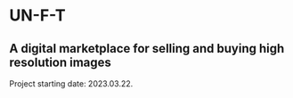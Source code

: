 # UN-F-T

## A digital marketplace for selling and buying high resolution images

Project starting date: 2023.03.22.
